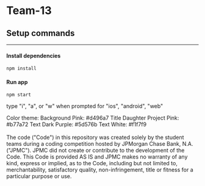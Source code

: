 # Team-13

## Setup commands

---

#### Install dependencies

```
npm install
```

#### Run app

```
npm start
```

type "i", "a", or "w" when prompted for "ios", "android", "web"

Color theme:
Background Pink: #d496a7
Title Daughter Project Pink: #b77a72
Text Dark Purple: #5d576b
Text White: #f1f7f9
 <br /> <br /> The code ("Code") in this repository was created solely by the student teams during a coding competition hosted by JPMorgan Chase Bank, N.A. ("JPMC"). JPMC did not create or contribute to the development of the Code. This Code is provided AS IS and JPMC makes no warranty of any kind, express or implied, as to the Code, including but not limited to, merchantability, satisfactory quality, non-infringement, title or fitness for a particular purpose or use.